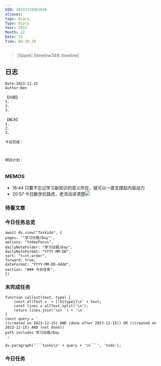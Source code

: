 ```yaml
---
UID: 20231215082038
aliases: 
tags: Diary,
Type: Diary
Year: 2023
Month: 12
Date: 15
Time: 08:20:38
---
```

> [!blank] 
> [timeline349::timeline]


## 日志

```
Date:2023-12-15
Author:Ben

【问题】
1.
2.
3.

【解决】
1.
2.
3.

今日完成：



明日计划：


```

### MEMOS
- 16:44 只要不忘记学习新知识的意义所在，就可以一直支撑起内驱动力
- 20:57 今日数学拦路虎，老汤没讲清楚![](Pasted%20Image%2020231215205742.png)



### 待看文章



### 今日任务总览

```dataviewjs
await dv.view("Taskido", {
pages: '"学习日报/Day"',
options: "todayFocus",
dailyNoteFolder: "学习日报/Day",
dailyNoteFormat: "YYYY-MM-DD",
sort: "t=>t.order",
forward: true,
dateFormat: "YYYY-MM-DD-dddd",
section: "### 今日任务",
})
```

### 未完成任务

```dataviewjs
function callout(text, type) {
    const allText = `> [!${type}]\n` + text;
    const lines = allText.split('\n');
    return lines.join('\n> ') + '\n'
}
const query = `
((created on 2023-12-15) AND (done after 2023-12-15)) OR ((created on 2023-12-15) AND (not done))
path includes 学习日报/Day
`;

dv.paragraph('```tasks\n' + query + '\n```', 'todo');
```


### 今日任务
